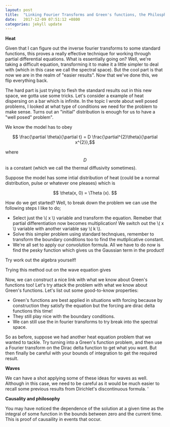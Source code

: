 ```yaml
---
layout: post
title:  "Linking Fourier Transforms and Green's functions, the Philosphy of Causality"
date:   2017-12-09 07:51:12 +0800
categories: jekyll update
---
```



<script src="https://cdnjs.cloudflare.com/ajax/libs/mathjax/2.7.0/MathJax.js?config=TeX-AMS-MML_HTMLorMML" type="text/javascript"></script>


<b>
Heat
</b>

Given that I can figure out the inverse fourier transforms to some standard functions, this proves a really effective technique for working through partial differential equations. What is essentially going on? Well, we're taking a difficult equation, transforming it to make it a little simpler to deal with (which in this case we call the spectral space). But the cool part is that now we are in the realm of "easier results". Now that we've done this, we flip everything back. 

The hard part is just trying to flesh the standard results out in this new space, we gotta use some tricks. Let's consider a example of heat dispersing on a bar which is infinite. In the topic I wrote about well posed problems, I looked at what type of conditions we need for the problem to make sense. Turns out an "initial" distribution is enough for us to have a "well posed" problem". 

We know the model has to obey
<center>
$$ \frac{\partial \theta}{\partial t} = D \frac{\partial^{2}\theta}{\partial x^{2}},$$
</center>

where  $$ D $$ is a constant (which we call the thermal diffusivity sometimes). 

Suppose the model has some intial distribution of heat (could be a normal distribution, pulse or whatever one pleases) which is 

<center>
$$ \theta(x, 0) = \Theta (x). $$  
</center>

How do we get started? Well, to break down the problem we can use the following steps I like to do; 

<ul>
    <li> Select just the \( x \)  variable and transform the equation. Remeber that partial differentiation now becomes multiplication! We switch out the \( x \) variable with another variable say \( k \). </li>
    <li> Solve this simpler problem using standard technqiues, remember to transform the boundary conditions too to find the mutlplicative constant. </li>
    <li> We're all set to apply our convolution formula. All we have to do now is find the pesky function which gives us the Gaussian term in the product! </li>
</ul>

Try work out the algebra yourself!

Trying this method out on the wave equation gives

Now, we can construct a nice link with what we know about Green's functions too! Let's try attack the problem with what we know about Green's functions. Let's list out some good-to-know properties: 

<ul>
    <li> Green's functions are best applied in situations with forcing because by construction they satisfy the equation but the forcing are dirac delta functions this time! </li>
    <li> They still play nice with the boundary conditions. </li>
    <li> We can still use the in fourier transforms to try break into the spectral space. </li>
</ul>

So as before, suppose we had another heat equation problem that we wanted to tackle. Try turning into a Green's function problem, and then use a Fourier transform on the Dirac delta function to get what you want. But then finally be careful with your bounds of integration to get the required result. 


<b>
Waves
</b>

We can have a shot applying some of these ideas for waves as well. Although in this case, we need to be careful as it would be much easier to recall some previous results from Dirichlet's discontinuous formula. '

<b>
Causality and philosophy
</b>

You may have noticed the dependence of the solution at a given time as the integral of some function in the bounds between zero and the current time. This is proof of causaility in events that occur. 
